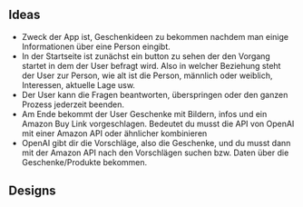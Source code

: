 ## Ideas

* Zweck der App ist, Geschenkideen zu bekommen nachdem man einige Informationen über eine Person eingibt.
* In der Startseite ist zunächst ein button zu sehen der den Vorgang startet in dem der User befragt wird.
Also in welcher Beziehung steht der User zur Person, wie alt ist die Person, männlich oder weiblich, Interessen, aktuelle Lage usw.
* Der User kann die Fragen beantworten, überspringen oder den ganzen Prozess jederzeit beenden.
* Am Ende bekommt der User Geschenke mit Bildern, infos und ein Amazon Buy Link vorgeschlagen. Bedeutet du musst die API von OpenAI mit einer Amazon API oder ähnlicher kombinieren
* OpenAI gibt dir die Vorschläge, also die Geschenke, und du musst dann mit der Amazon API nach den Vorschlägen suchen bzw. Daten über die Geschenke/Produkte bekommen.

## Designs
